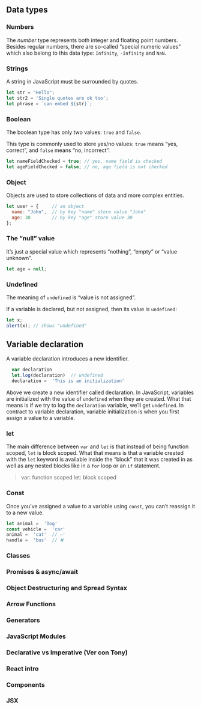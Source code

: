 

## Data types

### Numbers
The _number_ type represents both integer and floating point numbers.
Besides regular numbers, there are so-called “special numeric values” which also belong to this data type: `Infinity`, `-Infinity` and `NaN`.
 
### Strings
A string in JavaScript must be surrounded by quotes.
```javascript
let str = "Hello";
let str2 = 'Single quotes are ok too';
let phrase = `can embed ${str}`;
```

### Boolean
The boolean type has only two values:  `true`  and  `false`.

This type is commonly used to store yes/no values:  `true`  means “yes, correct”, and  `false`  means “no, incorrect”.

```javascript
let nameFieldChecked = true; // yes, name field is checked
let ageFieldChecked = false; // no, age field is not checked
```
### Object
Objects are used to store collections of data and more complex entities.
```javascript
let user = {     // an object
  name: "John",  // by key "name" store value "John"
  age: 30        // by key "age" store value 30
};
```

### The “null” value
It’s just a special value which represents “nothing”, “empty” or “value unknown”.
```javascript
let age = null;
```

###  Undefined
The meaning of  `undefined`  is “value is not assigned”.

If a variable is declared, but not assigned, then its value is  `undefined`:

```javascript
let x;
alert(x); // shows "undefined"
```

## Variable declaration
A variable declaration introduces a new identifier.
```javascript
  var declaration
  let.log(declaration)  // undefined
  declaration =  'This is an initialization'
  ```
Above we create a new identifier called declaration. In JavaScript, variables are initialized with the value of `undefined` when they are created. What that means is if we try to log the `declaration` variable, we’ll get `undefined`.
In contract to variable declaration, variable initialization is when you first assign a value to a variable.

### let
The main difference between `var` and `let` is that instead of being function scoped, `let` is block scoped. What that means is that a variable created with the `let` keyword is available inside the “block” that it was created in as well as any nested blocks   like in a `for` loop or an `if` statement.

> var: function scoped 
let: block scoped

### Const
Once you’ve assigned a value to a variable using `const`, you can’t reassign it to a new value.
```javascript
let animal =  'Dog'  
const vehicle =  'car' 
animal =  'cat'  // ✅ 
handle =  'bus'  // ❌ 
```

### Classes
###  Promises & async/await
### Object Destructuring and Spread Syntax
### Arrow Functions
### Generators
### JavaScript Modules
### Declarative vs Imperative (Ver con Tony)
### React intro
### Components
### JSX
